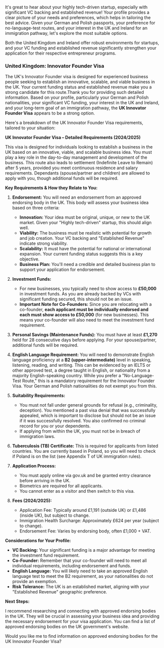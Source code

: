 It's great to hear about your highly tech-driven startup, especially with significant VC backing and established revenue! Your profile provides a clear picture of your needs and preferences, which helps in tailoring the best advice. Given your German and Polish passports, your preference for no-language-test routes, and your interest in the UK and Ireland for an immigration pathway, let's explore the most suitable options.

Both the United Kingdom and Ireland offer robust environments for startups, and your VC funding and established revenue significantly strengthen your application for their respective entrepreneur programs.

### **United Kingdom: Innovator Founder Visa**

The UK's Innovator Founder visa is designed for experienced business people seeking to establish an innovative, scalable, and viable business in the UK. Your current funding status and established revenue make you a strong candidate for this route.Thank you for providing such detailed information. Based on your profile, particularly your German and Polish nationalities, your significant VC funding, your interest in the UK and Ireland, and your long-term goal of an immigration pathway, the **UK Innovator Founder Visa** appears to be a strong option.

Here's a breakdown of the UK Innovator Founder Visa requirements, tailored to your situation:

**UK Innovator Founder Visa – Detailed Requirements (2024/2025)**

This visa is designed for individuals looking to establish a business in the UK based on an innovative, viable, and scalable business idea. You must play a key role in the day-to-day management and development of the business. This route also leads to settlement (Indefinite Leave to Remain) after 5 years, provided you meet continuous residence and salary requirements. Dependants (spouse/partner and children) are allowed to apply with you, though additional funds will be required.

**Key Requirements & How they Relate to You:**

1.  **Endorsement:** You will need an endorsement from an approved endorsing body in the UK. This body will assess your business idea based on three criteria:
    *   **Innovation:** Your idea must be original, unique, or new to the UK market. Given your "Highly tech-driven" startup, this should align well.
    *   **Viability:** The business must be realistic with potential for growth and job creation. Your VC backing and "Established Revenue" indicate strong viability.
    *   **Scalability:** It must have the potential for national or international expansion. Your current funding status suggests this is a key objective.
    *   **Business Plan:** You'll need a credible and detailed business plan to support your application for endorsement.

2.  **Investment Funds:**
    *   For new businesses, you typically need to show access to **£50,000** in investment funds. As you are already backed by VCs with significant funding secured, this should not be an issue.
    *   **Important Note for Co-Founders:** Since you are relocating with a co-founder, **each applicant must be individually endorsed and each must show access to £50,000** (for new businesses). This means your co-founder will also need to meet the investment fund requirement.

3.  **Personal Savings (Maintenance Funds):** You must have at least **£1,270** held for 28 consecutive days before applying. For your spouse/partner, additional funds will be required.

4.  **English Language Requirement:** You will need to demonstrate English language proficiency at a **B2 (upper-intermediate)** level in speaking, listening, reading, and writing. This can be evidenced by an IELTS or other approved test, a degree taught in English, or nationality from a majority English-speaking country. While you prefer a "No-Language-Test Route," this is a mandatory requirement for the Innovator Founder Visa. Your German and Polish nationalities do not exempt you from this.

5.  **Suitability Requirements:**
    *   You must not fall under general grounds for refusal (e.g., criminality, deception). You mentioned a past visa denial that was successfully appealed, which is important to disclose but should not be an issue if it was successfully resolved. You also confirmed no criminal record for you or your dependents.
    *   If applying from within the UK, you must not be in breach of immigration laws.

6.  **Tuberculosis (TB) Certificate:** This is required for applicants from listed countries. You are currently based in Poland, so you will need to check if Poland is on the list (see Appendix T of UK immigration rules).

7.  **Application Process:**
    *   You must apply online via gov.uk and be granted entry clearance before arriving in the UK.
    *   Biometrics are required for all applicants.
    *   You cannot enter as a visitor and then switch to this visa.

8.  **Fees (2024/2025):**
    *   Application Fee: Typically around £1,191 (outside UK) or £1,486 (inside UK), but subject to change.
    *   Immigration Health Surcharge: Approximately £624 per year (subject to change).
    *   Endorsement Fee: Varies by endorsing body, often £1,000 + VAT.

**Considerations for Your Profile:**

*   **VC Backing:** Your significant funding is a major advantage for meeting the investment fund requirement.
*   **Co-Founder:** Remember that your co-founder will need to meet all individual requirements, including endorsement and funds.
*   **English Language:** You will likely need to take an approved English language test to meet the B2 requirement, as your nationalities do not provide an exemption.
*   **Risk Tolerance:** The UK is an established market, aligning with your "Established Revenue" geographic preference.

**Next Steps:**

I recommend researching and connecting with approved endorsing bodies in the UK. They will be crucial in assessing your business idea and providing the necessary endorsement for your visa application. You can find a list of approved endorsing bodies on the UK government's website.

Would you like me to find information on approved endorsing bodies for the UK Innovator Founder Visa?